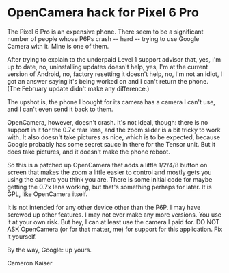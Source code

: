 # OpenCamera hack for Pixel 6 Pro

The Pixel 6 Pro is an expensive phone. There seem to be a significant number of people whose
P6Ps crash -- hard -- trying to use Google Camera with it. Mine is one of them.

After trying to explain to the underpaid Level 1 support advisor that, yes, I'm up to date,
no, uninstalling updates doesn't help, yes, I'm at the current version of Android, no,
factory resetting it doesn't help, no, I'm not an idiot, I got an answer saying it's being
worked on and I can't return the phone. (The February update didn't make any difference.)

The upshot is, the phone I bought for its camera has a camera I can't use, and I can't
even send it back to them.

OpenCamera, however, doesn't crash. It's not ideal, though: there is no support in it
for the 0.7x rear lens, and the zoom slider is a bit tricky to work with. It also doesn't
take pictures as nice, which is to be expected, because Google probably has some secret
sauce in there for the Tensor unit. But it does take pictures, and it doesn't make the
phone reboot.

So this is a patched up OpenCamera that adds a little 1/2/4/8 button on screen that makes
the zoom a little easier to control and mostly gets you using the camera you think you are.
There is some initial code for maybe getting the 0.7x lens working, but that's something 
perhaps for later. It is GPL, like OpenCamera itself.

It is not intended for any other device other than the P6P. I may have screwed up other
features. I may not ever make any more versions. You use it at your own risk. But hey,
I can at least use the camera I paid for. DO NOT ASK OpenCamera (or for that matter, me)
for support for this application. Fix it yourself.

By the way, Google: up yours.

Cameron Kaiser